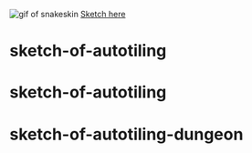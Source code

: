 ![gif of snakeskin](snakeskin.gif)
[Sketch here](https://aith.github.io/sketch_of_snakeskin/index.html)
# sketch-of-autotiling
# sketch-of-autotiling
# sketch-of-autotiling-dungeon
